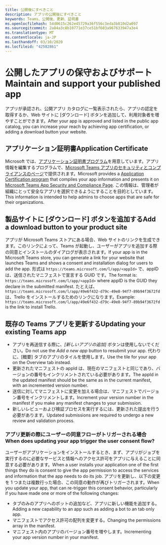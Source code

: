 ```yaml
---
title: 公開後にすべきこと
description: アプリの公開後にすべきこと
keywords: Teams、公開後、更新、証明書
ms.openlocfilehash: 54d0615c262e45729a36f556c3eda3b810d2a097
ms.sourcegitcommit: 2a84a3c8b10771e37ce51bf603a967633947a3e4
ms.translationtype: MT
ms.contentlocale: ja-JP
ms.lasthandoff: 03/10/2020
ms.locfileid: "42582861"
---
```

# <a name="maintain-and-support-your-published-app"></a><span data-ttu-id="63c6d-104">公開したアプリの保守およびサポート</span><span class="sxs-lookup"><span data-stu-id="63c6d-104">Maintain and support your published app</span></span> 

<span data-ttu-id="63c6d-105">アプリが承認され、公開アプリ カタログに一覧表示されたら、アプリの認定を取得するか、Web サイトに [ダウンロード] ボタンを追加して、利用対象者を増やすことができます。</span><span class="sxs-lookup"><span data-stu-id="63c6d-105">After your app is approved and listed in the public app catalog, you can increase your reach by achieving app certification, or adding a download button your website.</span></span>

## <a name="application-certificate"></a><span data-ttu-id="63c6d-106">アプリケーション証明書</span><span class="sxs-lookup"><span data-stu-id="63c6d-106">Application Certificate</span></span>

<span data-ttu-id="63c6d-107">Microsoft では、[アプリケーション証明書プログラム](./application-certification.md)を用意しています。アプリ情報を編集するプログラムで、[Microsoft Teams アプリのセキュリティとコンプライアンスのページ](https://aka.ms/AppCertification)で提供されます。</span><span class="sxs-lookup"><span data-stu-id="63c6d-107">Microsoft provides a [Application Certification program](./application-certification.md) that compiles your app information and presents it on [Microsoft Teams App Security and Compliance Page](https://aka.ms/AppCertification).</span></span> <span data-ttu-id="63c6d-108">この情報は、管理者が組織にとって安全なアプリを選択できるようにすることを目的としています。</span><span class="sxs-lookup"><span data-stu-id="63c6d-108">This information is intended to help admins to choose apps that are safe for their organizations.</span></span>

## <a name="add-a-download-button-to-your-product-site"></a><span data-ttu-id="63c6d-109">製品サイトに [ダウンロード] ボタンを追加する</span><span class="sxs-lookup"><span data-stu-id="63c6d-109">Add a download button to your product site</span></span>

<span data-ttu-id="63c6d-110">アプリが Microsoft Teams ストアにある場合、Web サイトのリンクを生成できます。このリンクによって、Teams が起動し、ユーザーがアプリを追加する際の同意とインストールのダイアログが表示されます。</span><span class="sxs-lookup"><span data-stu-id="63c6d-110">If your app is in the Microsoft Teams store, you can generate a link for your website that launches Teams and shows a consent and installation dialog for users to add the app.</span></span>
<span data-ttu-id="63c6d-111">形式は `https://teams.microsoft.com/l/app/<appId>` で、appID は、送信されたマニフェストで宣言する GUID です。</span><span class="sxs-lookup"><span data-stu-id="63c6d-111">The format is:  `https://teams.microsoft.com/l/app/<appId>` where appID is the GUID they declare in the submitted manifest.</span></span>
<span data-ttu-id="63c6d-112">たとえば、`https://teams.microsoft.com/l/app/49e6f432-d79c-49e8-94f7-89b94f3672fd` は、Trello をインストールするためのリンクになります。</span><span class="sxs-lookup"><span data-stu-id="63c6d-112">Example: `https://teams.microsoft.com/l/app/49e6f432-d79c-49e8-94f7-89b94f3672fd` is the link to install Trello.</span></span>

## <a name="updating-your-existing-teams-app"></a><span data-ttu-id="63c6d-113">既存の Teams アプリを更新する</span><span class="sxs-lookup"><span data-stu-id="63c6d-113">Updating your existing Teams app</span></span>

* <span data-ttu-id="63c6d-114">アプリを再送信する際に、*[新しいアプリの追加]* ボタンは使用しないでください。</span><span class="sxs-lookup"><span data-stu-id="63c6d-114">Do not use the *Add a new app* button to resubmit your app.</span></span> <span data-ttu-id="63c6d-115">代わりに、[概要] タブのアプリのタイルを使用します。</span><span class="sxs-lookup"><span data-stu-id="63c6d-115">Use the tile for your app on the Overview tab instead.</span></span>
* <span data-ttu-id="63c6d-116">更新されたマニフェストの appId は、現在のマニフェストと同じであり、バージョンの番号もインクリメントされている必要があります。</span><span class="sxs-lookup"><span data-stu-id="63c6d-116">The appId in the updated manifest should be the same as in the current manifest, with an incremented version number.</span></span>
* <span data-ttu-id="63c6d-117">送信に対してマニフェストに変更を加える場合は、マニフェストでバージョン番号をインクリメントします。</span><span class="sxs-lookup"><span data-stu-id="63c6d-117">Increment your version number in the manifest if you make any manifest changes to your submission.</span></span>
* <span data-ttu-id="63c6d-118">新しいレビューおよび検証プロセスを実行するには、更新された提出を行う必要があります。</span><span class="sxs-lookup"><span data-stu-id="63c6d-118">Updated submissions are required to undergo a new review and validation process.</span></span>


### <a name="when-does-updating-your-app-trigger-the-user-consent-flow"></a><span data-ttu-id="63c6d-119">アプリ更新の際にユーザーの同意フローがトリガーされる場合</span><span class="sxs-lookup"><span data-stu-id="63c6d-119">When does updating your app trigger the user consent flow?</span></span>

<span data-ttu-id="63c6d-120">ユーザーがアプリケーションをインストールするとき、まず、アプリがジョブを実行するのに必要なサービスと情報へのアクセス許可をアプリに与えることに同意する必要があります。</span><span class="sxs-lookup"><span data-stu-id="63c6d-120">When a user installs your application one of the first things they do is consent to give the app permission to access the services and information that the app needs to do its job.</span></span> <span data-ttu-id="63c6d-121">アプリを更新し、以下の変更を 1 つまたは複数行った場合、この同意の動作が再びトリガーされます。</span><span class="sxs-lookup"><span data-stu-id="63c6d-121">When you update your app, that can re-trigger this consent behavior, particularly if you have made one or more of the following changes:</span></span>

* <span data-ttu-id="63c6d-122">タブのみのアプリへのボットの追加など、アプリに新しい機能を追加する。</span><span class="sxs-lookup"><span data-stu-id="63c6d-122">Adding a new capability to an app such as adding a bot to an tab only app.</span></span>
* <span data-ttu-id="63c6d-123">マニフェストでアクセス許可の配列を変更する。</span><span class="sxs-lookup"><span data-stu-id="63c6d-123">Changing the permissions array in the manifest.</span></span>
* <span data-ttu-id="63c6d-124">マニフェスト内のアプリのバージョン番号を増やします。</span><span class="sxs-lookup"><span data-stu-id="63c6d-124">Incrementing your app version number in your manifest.</span></span>
